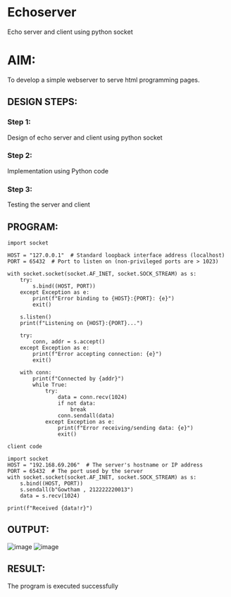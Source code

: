 # Echoserver
Echo server and client using python socket

# AIM:

To develop a simple webserver to serve html programming pages.

## DESIGN STEPS:

### Step 1:

Design of echo server and client using python socket

### Step 2:

Implementation using Python code

### Step 3:

Testing the server and client 

## PROGRAM:
```server code
import socket

HOST = "127.0.0.1"  # Standard loopback interface address (localhost)
PORT = 65432  # Port to listen on (non-privileged ports are > 1023)

with socket.socket(socket.AF_INET, socket.SOCK_STREAM) as s:
    try:
        s.bind((HOST, PORT))
    except Exception as e:
        print(f"Error binding to {HOST}:{PORT}: {e}")
        exit()
    
    s.listen()
    print(f"Listening on {HOST}:{PORT}...")

    try:
        conn, addr = s.accept()
    except Exception as e:
        print(f"Error accepting connection: {e}")
        exit()

    with conn:
        print(f"Connected by {addr}")
        while True:
            try:
                data = conn.recv(1024)
                if not data:
                    break
                conn.sendall(data)
            except Exception as e:
                print(f"Error receiving/sending data: {e}")
                exit()

client code

import socket
HOST = "192.168.69.206"  # The server's hostname or IP address
PORT = 65432  # The port used by the server
with socket.socket(socket.AF_INET, socket.SOCK_STREAM) as s:
    s.bind((HOST, PORT))
    s.sendall(b"Gowtham , 212222220013")
    data = s.recv(1024)

print(f"Received {data!r}")
```

## OUTPUT:
![image](https://github.com/user-attachments/assets/225e21f8-af1f-4d31-8e16-df27c39f9355)
![image](https://github.com/user-attachments/assets/dc04eaaf-e1e5-4138-95c2-7a145c3ced68)

## RESULT:
The program is executed successfully
